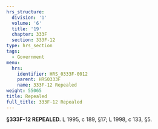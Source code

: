 ```yaml
---
hrs_structure:
  division: '1'
  volume: '6'
  title: '19'
  chapter: 333F
  section: 333F-12
type: hrs_section
tags:
  - Government
menu:
  hrs:
    identifier: HRS_0333F-0012
    parent: HRS0333F
    name: 333F-12 Repealed
weight: 55065
title: Repealed
full_title: 333F-12 Repealed
---
```

**§333F-12 REPEALED.** L 1995, c 189, §17; L 1998, c 133, §5.